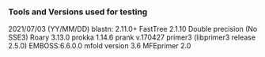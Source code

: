 ### Tools and Versions used for testing
2021/07/03 (YY/MM/DD)
blastn: 2.11.0+
FastTree 2.1.10 Double precision (No SSE3)
Roary 3.13.0
prokka 1.14.6
prank v.170427
primer3 (libprimer3 release 2.5.0)
EMBOSS:6.6.0.0
mfold version 3.6
MFEprimer 2.0
